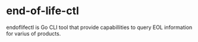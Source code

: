 # end-of-life-ctl
endoflifectl is Go CLI tool that provide capabillities to query EOL information for varius of products.
